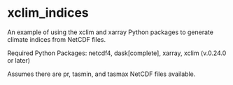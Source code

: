 # xclim_indices

An example of using the xclim and xarray Python packages to generate climate indices from NetCDF files.

Required Python Packages: netcdf4, dask[complete], xarray, xclim (v.0.24.0 or later)

Assumes there are pr, tasmin, and tasmax NetCDF files available.
